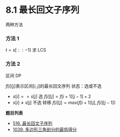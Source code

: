 # 8.1 最长回文子序列

两种方法

### 方法 1

$t = s[::-1]$
求 LCS

### 方法 2

区间 DP

$f[i][j]$表示区间$[i,j]$的最长回文序列
状态：选或不选

- $s[i]==s[j]$ 选
  $f[i][j]=f[i+1][j-1]+2$
- $s[i]\neq s[j]$ 不选 转移
  $f[i][j]=max(f[i+1][j],f[i][j-1])$

**题目列表**

- [516. 最长回文子序列](https://leetcode.cn/problems/longest-palindromic-subsequence/description/)
- [1039. 多边形三角剖分的最低得分](https://leetcode.cn/problems/minimum-score-triangulation-of-polygon/description/)
